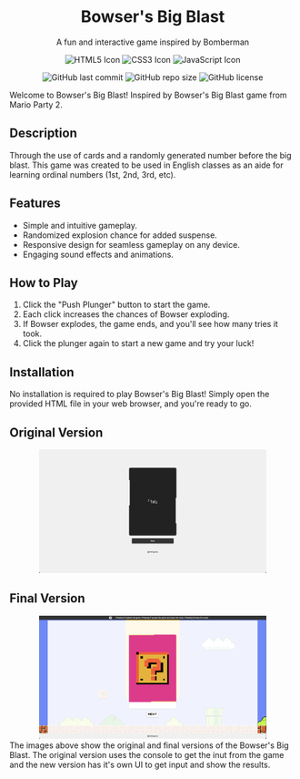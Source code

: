 <div align="center">
  <h1>Bowser's Big Blast</h1>
  <p>A fun and interactive game inspired by Bomberman</p>
  <p>
    <img src="https://img.icons8.com/color/48/000000/html-5.png" alt="HTML5 Icon" width="40" height="40"/>
    <img src="https://img.icons8.com/color/48/000000/css3.png" alt="CSS3 Icon" width="40" height="40"/>
    <img src="https://img.icons8.com/color/48/000000/javascript.png" alt="JavaScript Icon" width="40" height="40"/>
  </p>
</div>

<p align="center">
  <img src="https://img.shields.io/github/last-commit/hellogaray/Genkai-Bowsers-Big-Blast" alt="GitHub last commit">
  <img src="https://img.shields.io/github/repo-size/hellogaray/Genkai-Bowsers-Big-Blast" alt="GitHub repo size">
  <img src="https://img.shields.io/github/license/hellogaray/Genkai-Bowsers-Big-Blast" alt="GitHub license">
</p>

Welcome to Bowser's Big Blast! Inspired by Bowser's Big Blast game from Mario Party 2.

## Description

Through the use of cards and a randomly generated number before the big blast. This game was created to be used in English classes as an aide for learning ordinal numbers (1st, 2nd, 3rd, etc).

## Features

- Simple and intuitive gameplay.
- Randomized explosion chance for added suspense.
- Responsive design for seamless gameplay on any device.
- Engaging sound effects and animations.

## How to Play

1. Click the "Push Plunger" button to start the game.
2. Each click increases the chances of Bowser exploding.
3. If Bowser explodes, the game ends, and you'll see how many tries it took.
4. Click the plunger again to start a new game and try your luck!

## Installation

No installation is required to play Bowser's Big Blast! Simply open the provided HTML file in your web browser, and you're ready to go.


## Original Version
<div align="center">
  <img src="./images/original.png" alt="Original Version" width="400">
</div>

## Final Version
<div align="center">
  <img src="./images/final.png" alt="Final Version" width="400">
</div>
The images above show the original and final versions of the Bowser's Big Blast. The original version uses the console to get the inut from the game and the new version has it's own UI to get input and show the results.
